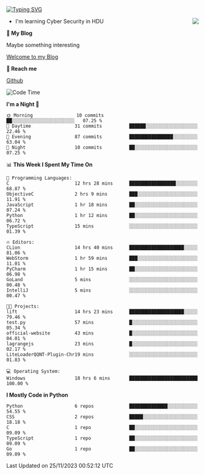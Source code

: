 [![Typing SVG](https://readme-typing-svg.herokuapp.com?font=Fira+Code&pause=1000&random=false&width=450&height=60&lines=Hello+%F0%9F%91%8B%F0%9F%8F%BB;I'm+JBNRZ)](https://git.io/typing-svg)

<a href="#">
  <img align="right" src="https://github-readme-stats.vercel.app/api?username=JBNRZ&show_icons=true&bg_color=15,f2f7fd,E0EAFC" />
</a>

- I'm learning Cyber Security in HDU

 **🌱 My Blog**

Maybe something interesting

[Welcome to my Blog](https://jbnrz.com.cn/)

 **💬 Reach me** 

[Github](https://github.com/JBNRZ)


<!--START_SECTION:waka-->
![Code Time](http://img.shields.io/badge/Code%20Time-115%20hrs%2042%20mins-blue)

**I'm a Night 🦉** 

```text
🌞 Morning                10 commits          ██░░░░░░░░░░░░░░░░░░░░░░░   07.25 % 
🌆 Daytime                31 commits          ██████░░░░░░░░░░░░░░░░░░░   22.46 % 
🌃 Evening                87 commits          ████████████████░░░░░░░░░   63.04 % 
🌙 Night                  10 commits          ██░░░░░░░░░░░░░░░░░░░░░░░   07.25 % 
```


📊 **This Week I Spent My Time On** 

```text
💬 Programming Languages: 
C                        12 hrs 28 mins      █████████████████░░░░░░░░   68.87 % 
ObjectiveC               2 hrs 9 mins        ███░░░░░░░░░░░░░░░░░░░░░░   11.91 % 
JavaScript               1 hr 18 mins        ██░░░░░░░░░░░░░░░░░░░░░░░   07.24 % 
Python                   1 hr 12 mins        ██░░░░░░░░░░░░░░░░░░░░░░░   06.72 % 
TypeScript               15 mins             ░░░░░░░░░░░░░░░░░░░░░░░░░   01.39 % 

🔥 Editors: 
CLion                    14 hrs 40 mins      ████████████████████░░░░░   81.06 % 
WebStorm                 1 hr 59 mins        ███░░░░░░░░░░░░░░░░░░░░░░   11.01 % 
PyCharm                  1 hr 15 mins        ██░░░░░░░░░░░░░░░░░░░░░░░   06.98 % 
GoLand                   5 mins              ░░░░░░░░░░░░░░░░░░░░░░░░░   00.48 % 
IntelliJ                 5 mins              ░░░░░░░░░░░░░░░░░░░░░░░░░   00.47 % 

🐱‍💻 Projects: 
lift                     14 hrs 23 mins      ████████████████████░░░░░   79.46 % 
test.py                  57 mins             █░░░░░░░░░░░░░░░░░░░░░░░░   05.34 % 
official-website         43 mins             █░░░░░░░░░░░░░░░░░░░░░░░░   04.01 % 
lagrangejs               23 mins             █░░░░░░░░░░░░░░░░░░░░░░░░   02.17 % 
LiteLoaderQQNT-Plugin-Chr19 mins             ░░░░░░░░░░░░░░░░░░░░░░░░░   01.83 % 

💻 Operating System: 
Windows                  18 hrs 6 mins       █████████████████████████   100.00 % 
```

**I Mostly Code in Python** 

```text
Python                   6 repos             ██████████████░░░░░░░░░░░   54.55 % 
CSS                      2 repos             █████░░░░░░░░░░░░░░░░░░░░   18.18 % 
C                        1 repo              ██░░░░░░░░░░░░░░░░░░░░░░░   09.09 % 
TypeScript               1 repo              ██░░░░░░░░░░░░░░░░░░░░░░░   09.09 % 
Go                       1 repo              ██░░░░░░░░░░░░░░░░░░░░░░░   09.09 % 
```




 Last Updated on 25/11/2023 00:52:12 UTC
<!--END_SECTION:waka-->
